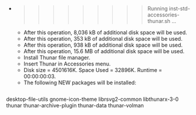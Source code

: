 * >>>>>>>>> Running inst-std-accessories-thunar.sh ...
  * After this operation, 8,036 kB of additional disk space will be used.
  * After this operation, 353 kB of additional disk space will be used.
  * After this operation, 938 kB of additional disk space will be used.
  * After this operation, 15.6 MB of additional disk space will be used.
  * Install Thunar file manager.
  * Insert Thunar in Accessories menu.
  * Disk size = 4501616K. Space Used = 32896K. Runtime = 00:00:00:03.
  * The following NEW packages will be installed:
  ```bash
desktop-file-utils gnome-icon-theme librsvg2-common libthunarx-3-0 thunar
thunar-archive-plugin thunar-data thunar-volman
  ```
